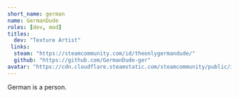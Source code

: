 ```yaml
---
short_name: german
name: GermanDude
roles: [dev, mod]
titles:
  dev: "Texture Artist"
 links:
  steam: "https://steamcommunity.com/id/theonlygermandude/"
  github: "https://github.com/GermanDude-ger"
avatar: "https://cdn.cloudflare.steamstatic.com/steamcommunity/public/images/avatars/cc/ccb6a8b4ad23c0f8cae346691c80f28554a7fc79_full.jpg"
---
```

German is a person.
